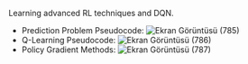 Learning advanced RL techniques and DQN.  
* Prediction Problem Pseudocode:
![Ekran Görüntüsü (785)](https://github.com/highcansavci/reinforcement-learning-intermediate/assets/43791867/b2db160c-b2ec-4547-969a-3014eac98caf)
* Q-Learning Pseudocode:
![Ekran Görüntüsü (786)](https://github.com/highcansavci/reinforcement-learning-intermediate/assets/43791867/ac016de0-25b6-44ab-b11e-f5645e7d6625)
* Policy Gradient Methods:
![Ekran Görüntüsü (787)](https://github.com/highcansavci/reinforcement-learning-intermediate/assets/43791867/a3966ca4-9257-4b44-a3a7-d3eb03d25423)


